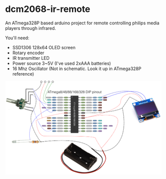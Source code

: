 # dcm2068-ir-remote
An ATmega328P based arduino project for remote controlling philips media players through infrared.

You'll need:
- SSD1306 128x64 OLED screen
- Rotary encoder
- IR transmitter LED
- Power source 3~5V (I've used 2xAAA batteries)
- 16 Mhz Oscillator (Not in schematic. Look it up in ATmega328P reference)


![schematic](schematic.png)
